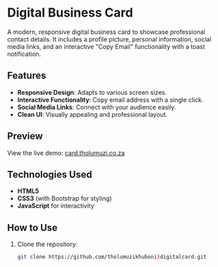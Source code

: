 # Digital Business Card

A modern, responsive digital business card to showcase professional contact details. It includes a profile picture, personal information, social media links, and an interactive "Copy Email" functionality with a toast notification.

## Features
- **Responsive Design**: Adapts to various screen sizes.
- **Interactive Functionality**: Copy email address with a single click.
- **Social Media Links**: Connect with your audience easily.
- **Clean UI**: Visually appealing and professional layout.

## Preview
View the live demo: [card.tholumuzi.co.za](https://card.tholumuzi.co.za)

## Technologies Used
- **HTML5**
- **CSS3** (with Bootstrap for styling)
- **JavaScript** for interactivity

## How to Use
1. Clone the repository:
   ```bash
   git clone https://github.com/tholumuzikhuboni)digitalcard.git
